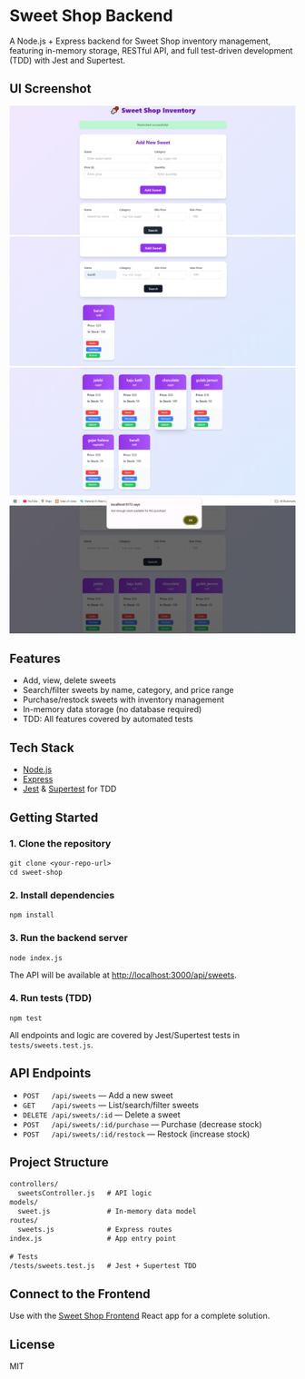 # Sweet Shop Backend

A Node.js + Express backend for Sweet Shop inventory management, featuring in-memory storage, RESTful API, and full test-driven development (TDD) with Jest and Supertest.

## UI Screenshot
![Sweet Shop UI Screenshot](https://github.com/utsavpatoliya/Sweet-Shop/blob/60b6707bc9ef9ad6c6a3331ba77dd79adc58d083/sweet-shop-frontend/1.png)
![Sweet Shop UI Screenshot](https://github.com/utsavpatoliya/Sweet-Shop/blob/60b6707bc9ef9ad6c6a3331ba77dd79adc58d083/sweet-shop-frontend/2.png)
![Sweet Shop UI Screenshot](https://github.com/utsavpatoliya/Sweet-Shop/blob/60b6707bc9ef9ad6c6a3331ba77dd79adc58d083/sweet-shop-frontend/3.png)
![Sweet Shop UI Screenshot](https://github.com/utsavpatoliya/Sweet-Shop/blob/60b6707bc9ef9ad6c6a3331ba77dd79adc58d083/sweet-shop-frontend/4.png)

## Features
- Add, view, delete sweets
- Search/filter sweets by name, category, and price range
- Purchase/restock sweets with inventory management
- In-memory data storage (no database required)
- TDD: All features covered by automated tests

## Tech Stack
- [Node.js](https://nodejs.org/)
- [Express](https://expressjs.com/)
- [Jest](https://jestjs.io/) & [Supertest](https://github.com/ladjs/supertest) for TDD

## Getting Started

### 1. Clone the repository
```
git clone <your-repo-url>
cd sweet-shop
```

### 2. Install dependencies
```
npm install
```

### 3. Run the backend server
```
node index.js
```
The API will be available at [http://localhost:3000/api/sweets](http://localhost:3000/api/sweets).

### 4. Run tests (TDD)
```
npm test
```
All endpoints and logic are covered by Jest/Supertest tests in `tests/sweets.test.js`.

## API Endpoints
- `POST   /api/sweets`         — Add a new sweet
- `GET    /api/sweets`         — List/search/filter sweets
- `DELETE /api/sweets/:id`     — Delete a sweet
- `POST   /api/sweets/:id/purchase` — Purchase (decrease stock)
- `POST   /api/sweets/:id/restock`  — Restock (increase stock)

## Project Structure
```
controllers/
  sweetsController.js   # API logic
models/
  sweet.js              # In-memory data model
routes/
  sweets.js             # Express routes
index.js                # App entry point

# Tests
/tests/sweets.test.js   # Jest + Supertest TDD
```

## Connect to the Frontend
Use with the [Sweet Shop Frontend](../sweet-shop-frontend) React app for a complete solution.


## License
MIT

